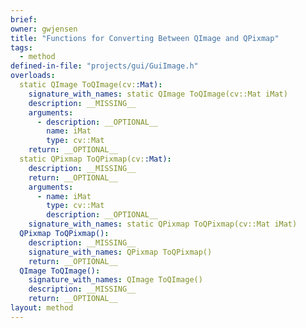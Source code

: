 ```yaml
---
brief:
owner: gwjensen
title: "Functions for Converting Between QImage and QPixmap"
tags:
  - method
defined-in-file: "projects/gui/GuiImage.h"
overloads:
  static QImage ToQImage(cv::Mat):
    signature_with_names: static QImage ToQImage(cv::Mat iMat)
    description: __MISSING__
    arguments:
      - description: __OPTIONAL__
        name: iMat
        type: cv::Mat
    return: __OPTIONAL__
  static QPixmap ToQPixmap(cv::Mat):
    description: __MISSING__
    return: __OPTIONAL__
    arguments:
      - name: iMat
        type: cv::Mat
        description: __OPTIONAL__
    signature_with_names: static QPixmap ToQPixmap(cv::Mat iMat)
  QPixmap ToQPixmap():
    description: __MISSING__
    signature_with_names: QPixmap ToQPixmap()
    return: __OPTIONAL__
  QImage ToQImage():
    signature_with_names: QImage ToQImage()
    description: __MISSING__
    return: __OPTIONAL__
layout: method
---
```

